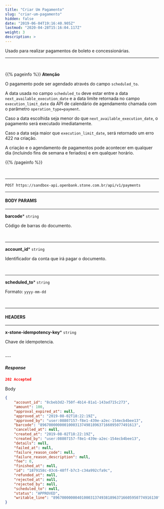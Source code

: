 ```yaml
---
title: "Criar Um Pagamento"
slug: "criar-um-pagamento"
hidden: false
date: "2019-06-04T19:16:40.905Z"
lastmod: "2020-04-28T15:16:04.117Z"
weight: 3
description: >
---
```


Usado para realizar pagamentos de boleto e concessionárias.

---
<br>

{{% pageinfo %}}
**Atenção**

O pagamento pode ser agendado através do campo `scheduled_to`. 

A data usada no campo `scheduled_to` deve estar entre a data `next_available_execution_date` e a data limite retornada no campo `execution_limit_date` da API de calendário de agendamento chamada com o parâmetro `operation_type=payment`. 

Caso a data escolhida seja menor do que `next_available_execution_date`, o pagamento será executado imediatamente. 

Caso a data seja maior que `execution_limit_date`, será retornado um erro 422 na criação. 

A criação e o agendamento de pagamentos pode acontecer em qualquer dia (incluindo fins de semana e feriados) e em qualquer horário.

{{% /pageinfo %}}


<br>

---


```http 
POST https://sandbox-api.openbank.stone.com.br/api/v1/payments
```

---

#### **BODY PARAMS**

---

**barcode***  `string` 

Código de barras do documento.

<br>

---

**account_id***  `string` 

Identificador da conta que irá pagar o documento.

<br>

---

**scheduled_to***  `string` 

Formato: `yyyy-mm-dd`

<br>

---

#### **HEADERS**

---

**x-stone-idempotency-key***  `string`

Chave de idempotencia.


<br>
---

##### **Response**

```JSON
202 Accepted 
```
Body
```JSON
{
    "account_id": "8cbeb3d2-750f-4b14-81a1-143ad715c273",
    "amount": 100,
    "approval_expired_at": null,
    "approved_at": "2019-08-02T18:22:19Z",
    "approved_by": "user:08807157-f8e1-439e-a2ec-154ecb4bee13",
    "barcode": "89670000000010003137498189637166095077491613",
    "cancelled_at": null,
    "created_at": "2019-08-02T18:22:19Z",
    "created_by": "user:08807157-f8e1-439e-a2ec-154ecb4bee13",
    "details": null,
    "failed_at": null,
    "failure_reason_code": null,
    "failure_reason_description": null,
    "fee": 0,
    "finished_at": null,
    "id": "1879158c-03c6-48ff-b7c3-c34a992cfa9c",
    "refunded_at": null,
    "rejected_at": null,
    "rejected_by": null,
    "scheduled_to": null,
    "status": "APPROVED",
    "writable_line": "896700000004010003137493818963716605950774916130"
}
```
